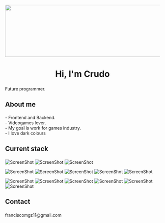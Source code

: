 <p align="center">
<img src="https://github.com/user-attachments/assets/6c85cdfe-ebca-46b1-9254-2a4c96bc2400"width="650" height="170"/>
</p>



<h1 align="center">Hi, I'm Crudo</h1>

###

<p align="left">Future programmer.</p>

###

<h2 align="left">About me</h2>

###

<p align="left">- Frontend and Backend.<br>- Videogames lover.<br>- My goal is work for games industry.<br>- I love dark colours</p>

###

<h2 align="left">Current stack</h2>

###

<div align="left">
  
  ![ScreenShot](https://img.shields.io/badge/HTML5-E34F26.svg?style=for-the-badge&logo=HTML5&logoColor=white)
  ![ScreenShot](https://img.shields.io/badge/CSS3-1572B6.svg?style=for-the-badge&logo=CSS3&logoColor=white)
  ![ScreenShot](https://img.shields.io/badge/JavaScript-F7DF1E.svg?style=for-the-badge&logo=JavaScript&logoColor=black)
  
  ![ScreenShot](https://img.shields.io/badge/PHP-777BB4.svg?style=for-the-badge&logo=PHP&logoColor=white)
  ![ScreenShot](https://img.shields.io/badge/Python-3776AB.svg?style=for-the-badge&logo=Python&logoColor=white)
  ![ScreenShot](https://img.shields.io/badge/phpMyAdmin-6C78AF.svg?style=for-the-badge&logo=phpMyAdmin&logoColor=white)
  ![ScreenShot](https://img.shields.io/badge/JSON-000000.svg?style=for-the-badge&logo=JSON&logoColor=white)
  ![ScreenShot](https://img.shields.io/badge/Laravel-FF2D20.svg?style=for-the-badge&logo=Laravel&logoColor=white)
  
  ![ScreenShot](https://img.shields.io/badge/XAMPP-FB7A24.svg?style=for-the-badge&logo=XAMPP&logoColor=white)
  ![ScreenShot](https://img.shields.io/badge/MySQL-4479A1.svg?style=for-the-badge&logo=MySQL&logoColor=white)
  ![ScreenShot](https://img.shields.io/badge/Git-F05032.svg?style=for-the-badge&logo=Git&logoColor=white)
  ![ScreenShot](https://img.shields.io/badge/GitHub-181717.svg?style=for-the-badge&logo=GitHub&logoColor=white)
  ![ScreenShot](https://img.shields.io/badge/Postman-FF6C37.svg?style=for-the-badge&logo=Postman&logoColor=white)
  ![ScreenShot](https://img.shields.io/badge/Cloudinary-3448C5.svg?style=for-the-badge&logo=Cloudinary&logoColor=white)
</div>

###

<h2 align="left">Contact</h2>

###

<p align="left">franciscomgz11@gmail.com</p>

###
